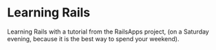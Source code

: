Learning Rails
==

Learning Rails with a tutorial from the RailsApps project,
(on a Saturday evening, because it is the best way to spend your weekend).
